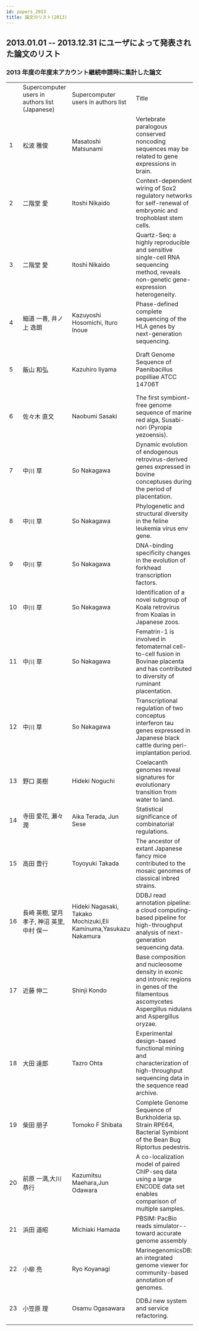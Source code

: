```yaml
---
id: papers_2013
title: 論文のリスト(2013)
---
```


## 2013.01.01 -- 2013.12.31 にユーザによって発表された論文のリスト

### 2013 年度の年度末アカウント継続申請時に集計した論文

<table>
<tr>
    <td></td>
    <td>Supercomputer users in authors list (Japanese)</td>
    <td>Supercomputer users in authors list</td>
    <td>Title</td>
    <td>Journal, Volume, Number, Pages</td>
    <td>PMID</td>
    <td>DOI</td>
</tr>
<tr>
    <td>1</td>
    <td>松波 雅俊</td>
    <td>Masatoshi Matsunami</td>
    <td>Vertebrate paralogous conserved noncoding sequences may be related to gene expressions in brain.</td>
    <td>Genome Biol Evol. 2013;5(1):140-50.</td>
    <td>23267051</td>
    <td>doi: 10.1093/gbe/evs128</td>
</tr>
<tr>
    <td>2</td>
    <td>二階堂 愛</td>
    <td>Itoshi Nikaido</td>
    <td>Context-dependent wiring of Sox2 regulatory networks for self-renewal of embryonic and trophoblast stem cells.</td>
    <td>Mol Cell. 2013 Nov 7;52(3):380-92. </td>
    <td>24120664</td>
    <td>doi: 10.1016/j.molcel.2013.09.002</td>
</tr>
<tr>
    <td>3</td>
    <td>二階堂 愛</td>
    <td>Itoshi Nikaido</td>
    <td>Quartz-Seq: a highly reproducible and sensitive single-cell RNA sequencing method, reveals non-genetic gene-expression heterogeneity.</td>
    <td>Genome Biol. 2013 Apr 17;14(4):R31. </td>
    <td>23594475</td>
    <td>doi: 10.1186/gb-2013-14-4-r31</td>
</tr>
<tr>
    <td>4</td>
    <td>細道 一善, 井ノ上 逸朗</td>
    <td>Kazuyoshi Hosomichi, Ituro Inoue</td>
    <td>Phase-defined complete sequencing of the HLA genes by next-generation sequencing.</td>
    <td>BMC Genomics. 2013 May 28;14:355.</td>
    <td>23714642</td>
    <td>doi: 10.1186/1471-2164-14-355</td>
</tr>
<tr>
    <td>5</td>
    <td>飯山 和弘</td>
    <td>Kazuhiro Iiyama</td>
    <td>Draft Genome Sequence of Paenibacillus popilliae ATCC 14706T</td>
    <td>Journal of Insect Biotechnology and Sericology, 2013 Volume 82 Issue 2 Pages 2_045-2_048</td>
    <td>NULL</td>
    <td>doi: 10.11416/jibs.82.2_045</td>
</tr>
<tr>
    <td>6</td>
    <td>佐々木 直文</td>
    <td>Naobumi Sasaki</td>
    <td>The first symbiont-free genome sequence of marine red alga, Susabi-nori (Pyropia yezoensis).</td>
    <td>PLoS One. 2013;8(3):e57122.</td>
    <td>23536760</td>
    <td>doi: 10.1371/journal.pone.0057122</td>
</tr>
<tr>
    <td>7</td>
    <td>中川 草</td>
    <td>So Nakagawa</td>
    <td>Dynamic evolution of endogenous retrovirus-derived genes expressed in bovine conceptuses during the period of placentation.</td>
    <td>Genome Biol Evol. 2013;5(2):296-306.</td>
    <td>23335121</td>
    <td>doi: 10.1093/gbe/evt007</td>
</tr>
<tr>
    <td>8</td>
    <td>中川 草</td>
    <td>So Nakagawa</td>
    <td>Phylogenetic and structural diversity in the feline leukemia virus env gene.</td>
    <td>PLoS One. 2013 Apr 11;8(4):e61009.</td>
    <td>23593376</td>
    <td>doi: 10.1371/journal.pone.0061009</td>
</tr>
<tr>
    <td>9</td>
    <td>中川 草</td>
    <td>So Nakagawa</td>
    <td>DNA-binding specificity changes in the evolution of forkhead transcription factors.</td>
    <td>Proc Natl Acad Sci U S A. 2013 Jul 23;110(30):12349-54.</td>
    <td>23836653</td>
    <td>doi: 10.1073/pnas.1310430110</td>
</tr>
<tr>
    <td>10</td>
    <td>中川 草</td>
    <td>So Nakagawa</td>
    <td>Identification of a novel subgroup of Koala retrovirus from Koalas in Japanese zoos.</td>
    <td>J Virol. 2013 Sep;87(17):9943-8.</td>
    <td>23834806</td>
    <td>doi: 10.1128/JVI.01385-13</td>
</tr>
<tr>
    <td>11</td>
    <td>中川 草</td>
    <td>So Nakagawa</td>
    <td>Fematrin-1 is involved in fetomaternal cell-to-cell fusion in Bovinae placenta and has contributed to diversity of ruminant placentation.</td>
    <td>J Virol. 2013 Oct;87(19):10563-72.</td>
    <td>23864631</td>
    <td>doi: 10.1128/JVI.01398-13</td>
</tr>
<tr>
    <td>12</td>
    <td>中川 草</td>
    <td>So Nakagawa</td>
    <td>Transcriptional regulation of two conceptus interferon tau genes expressed in Japanese black cattle during peri-implantation period.</td>
    <td>PLoS One. 2013 Nov 27;8(11):e80427.</td>
    <td>24348910</td>
    <td>doi: 10.1371/journal.pone.0080427</td>
</tr>
<tr>
    <td>13</td>
    <td>野口 英樹</td>
    <td>Hideki Noguchi</td>
    <td>Coelacanth genomes reveal signatures for evolutionary transition from water to land.</td>
    <td>Genome Res. 2013 Oct;23(10):1740-8.</td>
    <td>23878157</td>
    <td>doi: 10.1101/gr.158105.113</td>
</tr>
<tr>
    <td>14</td>
    <td>寺田 愛花, 瀬々 潤</td>
    <td>Aika Terada, Jun Sese</td>
    <td>Statistical significance of combinatorial regulations.</td>
    <td>Proc Natl Acad Sci U S A. 2013 Aug 6;110(32):12996-3001. </td>
    <td>23882073</td>
    <td>doi: 10.1073/pnas.1302233110</td>
</tr>
<tr>
    <td>15</td>
    <td>高田 豊行</td>
    <td>Toyoyuki Takada</td>
    <td>The ancestor of extant Japanese fancy mice contributed to the mosaic genomes of classical inbred strains.</td>
    <td>Genome Res. 2013 Aug;23(8):1329-38. </td>
    <td>23604024</td>
    <td>doi: 10.1101/gr.156497.113</td>
</tr>
<tr>
    <td>16</td>
    <td>長崎 英樹, 望月 孝子, 神沼 英里, 中村 保一</td>
    <td>Hideki Nagasaki, Takako Mochizuki,Eli Kaminuma,Yasukazu Nakamura</td>
    <td>DDBJ read annotation pipeline: a cloud computing-based pipeline for high-throughput analysis of next-generation sequencing data.</td>
    <td>DNA Res. 2013 Aug;20(4):383-90.</td>
    <td>23657089</td>
    <td>doi: 10.1093/dnares/dst017</td>
</tr>
<tr>
    <td>17</td>
    <td>近藤 伸二</td>
    <td>Shinji Kondo</td>
    <td>Base composition and nucleosome density in exonic and intronic regions in genes of the filamentous ascomycetes Aspergillus nidulans and Aspergillus oryzae.</td>
    <td>Gene. 2013 Aug 1;525(1):5-10. </td>
    <td>23664982</td>
    <td>doi: 10.1016/j.gene.2013.04.077</td>
</tr>
<tr>
    <td>18</td>
    <td>大田 達郎</td>
    <td>Tazro Ohta</td>
    <td>Experimental design-based functional mining and characterization of high-throughput sequencing data in the sequence read archive.</td>
    <td>PLoS One. 2013 Oct 22;8(10):e77910. </td>
    <td>24167589</td>
    <td>doi: 10.1371/journal.pone.0077910</td>
</tr>
<tr>
    <td>19</td>
    <td>柴田 朋子</td>
    <td>Tomoko F Shibata</td>
    <td>Complete Genome Sequence of Burkholderia sp. Strain RPE64, Bacterial Symbiont of the Bean Bug Riptortus pedestris.</td>
    <td>Genome Announc. 2013 Jul 5;1(4):e00441-13.</td>
    <td>23833137</td>
    <td>doi: 10.1128/genomeA.00441-13</td>
</tr>
<tr>
    <td>20</td>
    <td>前原 一満,大川 恭行</td>
    <td>Kazumitsu Maehara,Jun Odawara</td>
    <td>A co-localization model of paired ChIP-seq data using a large ENCODE data set enables comparison of multiple samples.</td>
    <td>Nucleic Acids Res. 2013 Jan 7;41(1):54-62.</td>
    <td>23125363</td>
    <td>doi: 10.1093/nar/gks1010</td>
</tr>
<tr>
    <td>21</td>
    <td>浜田 道昭</td>
    <td>Michiaki Hamada </td>
    <td>PBSIM: PacBio reads simulator--toward accurate genome assembly</td>
    <td>Bioinformatics. 2013 Jan 1;29(1):119-21.</td>
    <td>23129296</td>
    <td>doi: 10.1093/bioinformatics/bts649</td>
</tr>
<tr>
    <td>22</td>
    <td>小柳 亮</td>
    <td>Ryo Koyanagi</td>
    <td>MarinegenomicsDB: an integrated genome viewer for community-based annotation of genomes.</td>
    <td>Zoolog Sci. 2013 Oct;30(10):797-800.</td>
    <td>24125644</td>
    <td>doi: 10.2108/zsj.30.797</td>
</tr>
<tr>
    <td>23</td>
    <td>小笠原 理</td>
    <td>Osamu Ogasawara</td>
    <td>DDBJ new system and service refactoring.</td>
    <td>Nucleic Acids Res. 2013 Jan;41(Database issue):D25-9.</td>
    <td>23180790</td>
    <td>doi: 10.1093/nar/gks1152</td>
</tr>
</table>
